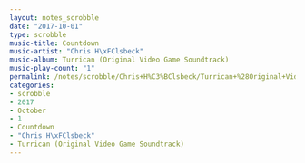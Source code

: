 ```yaml
---
layout: notes_scrobble
date: "2017-10-01"
type: scrobble
music-title: Countdown
music-artist: "Chris H\xFClsbeck"
music-album: Turrican (Original Video Game Soundtrack)
music-play-count: "1"
permalink: /notes/scrobble/Chris+H%C3%BClsbeck/Turrican+%28Original+Video+Game+Soundtrack%29/b28a33aefc94657580f2cf65c590ea414ee26559.html
categories:
- scrobble
- 2017
- October
- 1
- Countdown
- "Chris H\xFClsbeck"
- Turrican (Original Video Game Soundtrack)
---
```

